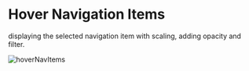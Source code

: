 # Hover Navigation Items

displaying the selected navigation item with scaling, adding opacity and filter.  

![hoverNavItems](https://user-images.githubusercontent.com/100438690/202403934-af1f79c1-b238-431e-b65c-9c5b658f42ea.jpg)
